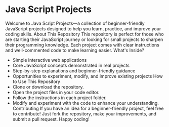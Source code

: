 # Java Script Projects
Welcome to Java Script Projects—a collection of beginner-friendly JavaScript projects designed to help you learn, practice, and improve your coding skills.
About This Repository
This repository is perfect for those who are starting their JavaScript journey or looking for small projects to sharpen their programming knowledge. Each project comes with clear instructions and well-commented code to make learning easier.
What's Inside?
- Simple interactive web applications
- Core JavaScript concepts demonstrated in real projects
- Step-by-step explanations and beginner-friendly guidance
- Opportunities to experiment, modify, and improve existing projects
How to Use This Repository
- Clone or download the repository.
- Open the project files in your code editor.
- Follow the instructions in each project folder.
- Modify and experiment with the code to enhance your understanding.
Contributing
If you have an idea for a beginner-friendly project, feel free to contribute! Just fork the repository, make your improvements, and submit a pull request.
Happy coding! 
